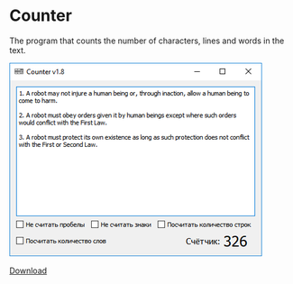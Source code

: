 # Counter
The program that counts the number of characters, lines and words in the text.

![Screenshot](https://github.com/DionysusBenstein/Counter/raw/master/Screenshot.png) 

<a href="https://drive.google.com/open?id=16Qu-oxPJx72LI0CJtoAPHqGQEdzHr5Ms">Download</a>
